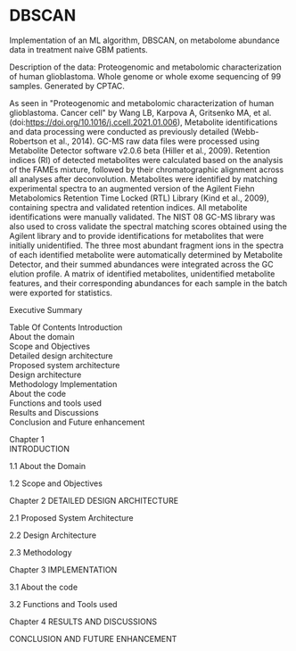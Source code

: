 # DBSCAN
Implementation of an ML algorithm, DBSCAN, on metabolome abundance data in treatment naive GBM patients.

Description of the data:
Proteogenomic and metabolomic characterization of human glioblastoma. Whole genome or whole exome sequencing of 99 samples. Generated by CPTAC. 

As seen in "Proteogenomic and metabolomic characterization of human glioblastoma. Cancer cell" by Wang LB, Karpova A, Gritsenko MA, et al. (doi:https://doi.org/10.1016/j.ccell.2021.01.006),
Metabolite identifications and data processing were conducted as previously detailed (Webb-Robertson et al., 2014). GC-MS raw data files were processed using Metabolite Detector software v2.0.6 beta (Hiller et al., 2009). Retention indices (RI) of detected metabolites were calculated based on the analysis of the FAMEs mixture, followed by their chromatographic alignment across all analyses after deconvolution. Metabolites were identified by matching experimental spectra to an augmented version of the Agilent Fiehn Metabolomics Retention Time Locked (RTL) Library (Kind et al., 2009), containing spectra and validated retention indices. All metabolite identifications were manually validated. The NIST 08 GC-MS library was also used to cross validate the spectral matching scores obtained using the Agilent library and to provide identifications for metabolites that were initially unidentified. The three most abundant fragment ions in the spectra of each identified metabolite were automatically determined by Metabolite Detector, and their summed abundances were integrated across the GC elution profile. A matrix of identified metabolites, unidentified metabolite features, and their corresponding abundances for each sample in the batch were exported for statistics. 

Executive Summary 


		
Table Of Contents
  Introduction	
  	About the domain	
  	Scope and Objectives 	
  Detailed design architecture	
	Proposed system architecture	
	Design architecture 	
	Methodology	
  Implementation	
	About the code 	
	Functions and tools used	
  Results and Discussions 	
  Conclusion and Future enhancement	
 
Chapter 1                                      
INTRODUCTION






1.1	About the Domain







1.2 Scope and Objectives 







Chapter 2 
DETAILED DESIGN ARCHITECTURE

2.1 Proposed System Architecture





2.2 Design Architecture






2.3 Methodology






Chapter 3 
IMPLEMENTATION

3.1 About the code









3.2 Functions and Tools used









Chapter 4 
RESULTS AND DISCUSSIONS






















CONCLUSION AND FUTURE ENHANCEMENT 


